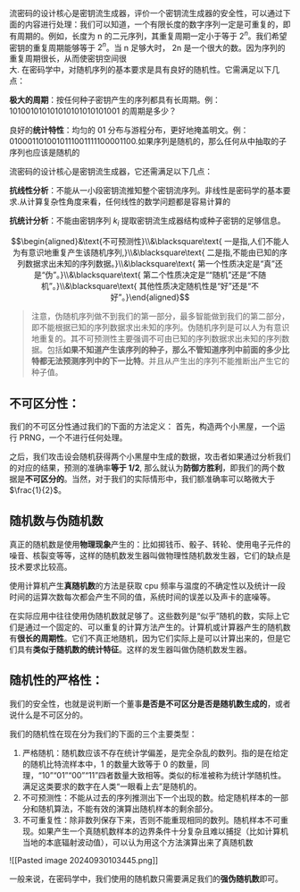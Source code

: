 流密码的设计核心是密钥流生成器，评价一个密钥流生成器的安全性，可以通过下面的内容进行处理：我们可以知道，一个有限长度的数字序列一定是可重复的，即有周期的。例如，长度为 n 的二元序列，其重复周期一定小于等于 $2^{n}$。我们希望密钥的重复周期能够等于 $2^n$。当 n 足够大时， 2n 是一个很大的数。因为序列的重复周期很长，从而使密钥空间很  
大.
	在密码学中，对随机序列的基本要求是具有良好的随机性。它需满足以下几点：



**极大的周期**：按任何种子密钥产生的序列都具有长周期。例：101001010101010101010101001 的周期是多少？

良好的**统计特性**：均匀的 01 分布与游程分布，更好地掩盖明文。例：0100011010010111001111100001100.如果序列是随机的，那么任何从中抽取的子序列也应该是随机的

流密码的设计核心是密钥流生成器，它还需满足以下几点：

**抗线性分析**：不能从一小段密钥流推知整个密钥流序列。非线性是密码学的基本要求.从计算复杂性角度来看，任何线性的数学问题都是容易计算的

**抗统计分析**：不能由密钥序列 ${k_i}$ 提取密钥流生成器结构或种子密钥的足够信息。

$$\begin{aligned}&\text{不可预测性}\\&\blacksquare\text{ 一是指,人们不能人为有意识地重复产生该随机序列,}\\&\blacksquare\text{ 二是指,不能由已知的序列数据求出未知的序列数据。}\\&\blacksquare\text{ 第一个性质决定是“真”还是“伪”。}\\&\blacksquare\text{ 第二个性质决定是““随机”还是“不随机”。}\\&\blacksquare\text{ 其他性质决定随机性是“好”还是“不好”。}\end{aligned}$$
>注意，伪随机序列做不到我们的第一部分，最多智能做到我们的第二部分，即不能根据已知的序列数据求出未知的序列。伪随机序列是可以人为有意识地重复的。其不可预测性主要强调不可由已知的序列数据求出未知的序列数据。包括**如果不知道产生该序列的种子，那么不管知道序列中前面的多少比特都无法预测序列中的下一比特**。并且从产生出的序列不能推断出产生它的种子值。

## 不可区分性：
我们的不可区分性通过我们的下面的方法定义：
首先，构造两个小黑屋，一个运行 PRNG，一个不进行任何处理。

之后，我们攻击设会随机获得两个小黑屋中生成的数据，攻击者如果通过分析我们的对应的结果，预测的准确率**等于 1/2**, 那么就认为**防御方胜利**，即我们的两个数据是**不可区分的**。当然，对于我们的实际情形中，我们额准确率可以略微大于 $\frac{1}{2}$。



## 随机数与伪随机数
真正的随机数是使用**物理现象**产生的：比如掷钱币、骰子、转轮、使用电子元件的噪音、核裂变等等，这样的随机数发生器叫做物理性随机数发生器，它们的缺点是技术要求比较高。

使用计算机产生**真随机数**的方法是获取 cpu 频率与温度的不确定性以及统计一段时间的运算次数每次都会产生不同的值，系统时间的误差以及声卡的底噪等。

在实际应用中往往使用伪随机数就足够了。这些数列是“似乎”随机的数，实际上它们是通过一个固定的、可以重复的计算方法产生的。计算机或计算器产生的随机数有**很长的周期性**。它们不真正地随机，因为它们实际上是可以计算出来的，但是它们具有**类似于随机数的统计特征**。这样的发生器叫做伪随机数发生器。


## 随机性的严格性：
我们的安全性，也就是说判断一个董事**是否是不可区分是否是随机数生成的**，或者说什么是不可区分的。

我们的随机性在现在分为我们的下面的三个主要类型：
1. 严格随机：随机数应该不存在统计学偏差，是完全杂乱的数列。指的是在给定的随机比特流样本中，1 的数量大致等于 0 的数量，同理，“10”“01”“00”“11”四者数量大致相等。类似的标准被称为统计学随机性。满足这类要求的数字在人类“一眼看上去”是随机的。
2. 不可预测性：不能从过去的序列推测出下一个出现的数。给定随机样本的一部分和随机算法，不能有效的演算出随机样本的剩余部分。
3. 不可重复性：除非数列保存下来，否则不能重现相同的数列。随机样本不可重现。如果产生一个真随机数样本的边界条件十分复杂且难以捕捉（比如计算机当地的本底辐射波动值），可以认为用这个方法演算出来了真随机数

![[Pasted image 20240930103445.png]]

一般来说，在密码学中，我们使用的随机数只需要满足我们的**强伪随机数**即可。

